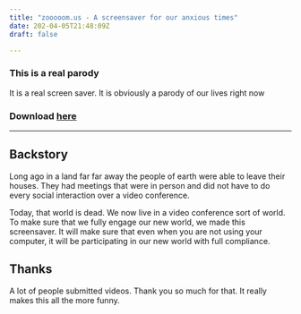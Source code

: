 ```yaml
---
title: "zooooom.us - A screensaver for our anxious times"
date: 202-04-05T21:48:09Z
draft: false

---
```


### This is a real parody 

It is a real screen saver. It is obviously a parody of our lives right now


### Download [here](builds/zooooom.0.001.zip) 

-----

## Backstory

Long ago in a land far far away the people of earth were able to leave their houses. They had meetings that were in person and did not have to do every social interaction over a video conference. 

Today, that world is dead. We now live in a video conference sort of world. To make sure that we fully engage our new world, we made this screensaver. It will make sure that even when you are not using your computer, it will be participating in our new world with full compliance. 


## Thanks

A lot of people submitted videos. Thank you so much for that. It really makes this all the more funny. 

